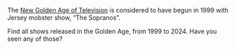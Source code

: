 The [New Golden Age of Television](https://en.wikipedia.org/wiki/Golden_Age_of_Television_(2000s%E2%80%93present)) is considered to have begun in 1999 with Jersey mobster show, “The Sopranos”.

Find all shows released in the Golden Age, from 1999 to 2024. Have you seen any of those?

